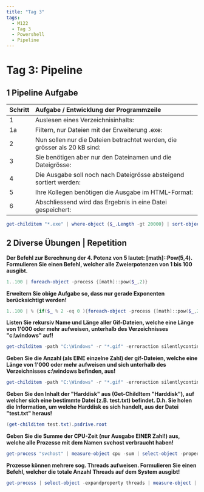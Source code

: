 ```yaml
---
title: "Tag 3"
tags:
  - M122
  - Tag 3
  - Powershell
  - Pipeline
---
```


# Tag 3: Pipeline

## 1 Pipeline Aufgabe

| Schritt | Aufgabe / Entwicklung der Programmzeile                                   |
|---------|:--------------------------------------------------------------------------|
| 1       | Auslesen eines Verzeichnisinhalts:                                        |
| 1a      | Filtern, nur Dateien mit der Erweiterung .exe:                            |
| 2       | Nun sollen nur die Dateien betrachtet werden, die grösser als 20 kB sind: |
| 3       | Sie benötigen aber nur den Dateinamen und die Dateigrösse:                |
| 4       | Die Ausgabe soll noch nach Dateigrösse absteigend sortiert werden:        |
| 5       | Ihre Kollegen benötigen die Ausgabe im HTML-Format:                       |
| 6       | Abschliessend wird das Ergebnis in eine Datei gespeichert:                |

```powershell
get-childitem "*.exe" | where-object {$_.Length -gt 20000} | sort-object length -d | select-object -property name, length | convertto-html | out-file "C:\Temp\getchilditem_exe.html"
```

## 2 Diverse Übungen | Repetition

**Der Befehl zur Berechnung der 4. Potenz von 5 lautet: [math]::Pow(5,4). Formulieren Sie einen Befehl, welcher alle Zweierpotenzen von 1 bis 100 ausgibt.**  
```powershell
1..100 | foreach-object -process {[math]::pow($_,2)}
```

**Erweitern Sie obige Aufgabe so, dass nur gerade Exponenten berücksichtigt werden!**  
```powershell
1..100 | % {if($_ % 2 -eq 0 ){foreach-object -process {[math]::pow($_,2)}}}
```

**Listen Sie rekursiv Name und Länge aller Gif-Dateien, welche eine Länge von 1'000 oder mehr aufweisen, unterhalb des Verzeichnisses "c:\windows" auf!**  
```powershell
get-childitem -path "C:\Windows" -r "*.gif" -erroraction silentlycontinue | select-object name, length | where-object {$_.length -gt 1000}
```

**Geben Sie die Anzahl (als EINE einzelne Zahl) der gif-Dateien, welche eine Länge von 1'000 oder mehr aufweisen und sich unterhalb des Verzeichnisses c:\windows befinden, aus!**  
```powershell
get-childitem -path "C:\Windows" -r "*.gif" -erroraction silentlycontinue | select-object name, length | where-object {$_.length -gt 1000} | measure-object | select-object -property count
```

**Geben Sie den Inhalt der "Harddisk" aus (Get-ChildItem "Harddisk"), auf welcher sich eine bestimmte Datei (z.B. test.txt) befindet. D.h. Sie holen die Information, um welche Harddisk es sich handelt, aus der Datei "test.txt" heraus!**  
```powershell
(get-childitem test.txt).psdrive.root
```

**Geben Sie die Summe der CPU-Zeit (nur Ausgabe EINER Zahl!) aus, welche alle Prozesse mit dem Namen svchost verbraucht haben!**  
```powershell
get-process "svchost" | measure-object cpu -sum | select-object -property sum
```

**Prozesse können mehrere sog. Threads aufweisen. Formulieren Sie einen Befehl, welcher die totale Anzahl Threads auf dem System ausgibt!**  
```powershell
get-process | select-object -expandproperty threads | measure-object | select-object -property count
```